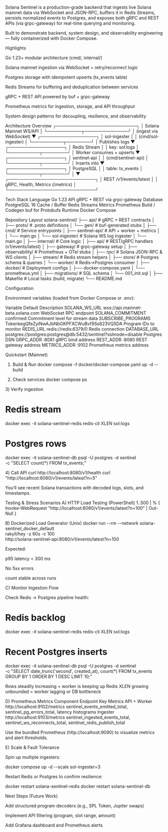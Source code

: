 Solana Sentinel is a production-grade backend that ingests live Solana mainnet data via WebSocket and JSON-RPC, buffers it in Redis Streams, persists normalized events to Postgres, and exposes both gRPC and REST APIs (via grpc-gateway) for real-time querying and monitoring.

Built to demonstrate backend, system design, and observability engineering — fully containerized with Docker Compose.

Highlights

Go 1.23+ modular architecture (cmd/, internal/)

Solana mainnet ingestion via WebSocket + retry/reconnect logic

Postgres storage with idempotent upserts (tx_events table)

Redis Streams for buffering and deduplication between services

gRPC + REST API powered by buf + grpc-gateway

Prometheus metrics for ingestion, storage, and API throughput

System design patterns for decoupling, resilience, and observability

Architecture Overview
             ┌──────────────────────────┐
             │   Solana Mainnet WS/API  │
             └───────────┬──────────────┘
                         │
                 (ingest via WebSocket)
                         ▼
               ┌──────────────────┐
               │ sol-ingester     │
               │ (cmd/sol-ingester) │
               └──────────┬────────┘
                         │
                  Publishes logs
                         ▼
               ┌──────────────────┐
               │ Redis Stream     │
               │ key: sol:logs    │
               └──────────┬────────┘
                         │
                Worker consumes + upserts
                         ▼
               ┌──────────────────┐
               │ sentinel-api     │
               │ (cmd/sentinel-api) │
               └──────────┬────────┘
                         │
                  Inserts into
                         ▼
               ┌──────────────────┐
               │ PostgreSQL       │
               │ table: tx_events │
               └──────────┬────────┘
                         │
                         ▼
             ┌────────────────────────────┐
             │ REST /v1/events/latest     │
             │ gRPC, Health, Metrics (/metrics) │
             └────────────────────────────┘

Tech Stack
Language	Go 1.23
API	gRPC + REST via grpc-gateway
Database	PostgreSQL 16
Cache / Buffer	Redis Streams
Metrics	Prometheus
Build / Codegen	buf for Protobufs
Runtime	Docker Compose


Repository Layout
solana-sentinel/
├── api/                  # gRPC + REST contracts
│   ├── proto/            # .proto definitions
│   └── gen/              # buf-generated stubs
│
├── cmd/                  # Service entrypoints
│   ├── sentinel-api/     # API + worker + metrics
│   │   └── main.go
│   └── sol-ingester/     # Solana WS log ingester
│       └── main.go
│
├── internal/             # Core logic
│   ├── api/              # REST/gRPC handlers (v1/events/latest)
│   ├── gateway/          # grpc-gateway setup
│   ├── observability/    # Prometheus + OTel stubs
│   ├── rpc/              # Solana JSON-RPC & WS clients
│   ├── stream/           # Redis stream helpers
│   ├── store/            # Postgres schema & queries
│   └── worker/           # Redis→Postgres consumer
│
├── docker/               # Deployment configs
│   ├── docker-compose.yaml
│   └── prometheus.yml
│
├── migrations/           # SQL schema
│   └── 001_init.sql
│
├── Makefile              # Local tasks (build, migrate)
└── README.md

Configuration

Environment variables (loaded from Docker Compose or .env):

Variable	Default	Description
SOLANA_WS_URL	wss://api.mainnet-beta.solana.com	WebSocket RPC endpoint
SOLANA_COMMITMENT	confirmed	Commitment level for stream data
SUBSCRIBE_PROGRAMS	TokenkegQfeZyiNwAJbNbGKPFXCWuBvf9Ss623VQ5DA	Program IDs to monitor
REDIS_URL	redis://redis:6379/0	Redis connection
DATABASE_URL	postgres://postgres:postgres@db:5432/sentinel?sslmode=disable	Postgres DSN
GRPC_ADDR	:8081	gRPC bind address
REST_ADDR	:8080	REST gateway address
METRICS_ADDR	:9102	Prometheus metrics address

Quickstart (Mainnet)
1) Build & Run
docker compose -f docker/docker-compose.yaml up -d --build

2) Check services
docker compose ps

3️) Verify ingestion
# Redis stream
docker exec -it solana-sentinel-redis redis-cli XLEN sol:logs
# Postgres rows
docker exec -it solana-sentinel-db psql -U postgres -d sentinel \
  -c "SELECT count(*) FROM tx_events;"

4️) Call API
curl http://localhost:8080/v1/health
curl "http://localhost:8080/v1/events/latest?n=5"


You’ll see recent Solana transactions with decoded logs, slots, and timestamps.

Testing & Stress Scenarios
A) HTTP Load Testing (PowerShell)
1..500 | % { Invoke-WebRequest "http://localhost:8080/v1/events/latest?n=100" | Out-Null }

B) Dockerized Load Generator (Unix)
docker run --rm --network solana-sentinel_docker_default \
  rakyll/hey -z 60s -c 100 \
  http://solana-sentinel-api:8080/v1/events/latest?n=100


Expected:

p95 latency < 300 ms

No 5xx errors

count stable across runs

C) Monitor Ingestion Flow

Check Redis → Postgres pipeline health:

# Redis backlog
docker exec -it solana-sentinel-redis redis-cli XLEN sol:logs

# Recent Postgres inserts
docker exec -it solana-sentinel-db psql -U postgres -d sentinel \
  -c "SELECT date_trunc('second', created_at), count(*) FROM tx_events GROUP BY 1 ORDER BY 1 DESC LIMIT 10;"


Rows steadily increasing = worker is keeping up
Redis XLEN growing unbounded = worker lagging or DB bottleneck

D) Prometheus Metrics
Component	Endpoint	Key Metrics
API + Worker	http://localhost:9102/metrics	sentinel_events_emitted_total, sentinel_pg_errors_total, latency histograms
Ingester	http://localhost:9103/metrics	sentinel_ingested_events_total, sentinel_ws_reconnects_total, sentinel_redis_publish_total

Use the bundled Prometheus (http://localhost:9090) to visualize metrics and alert thresholds.

E) Scale & Fault Tolerance

Spin up multiple ingesters:

docker compose up -d --scale sol-ingester=3


Restart Redis or Postgres to confirm resilience:

docker restart solana-sentinel-redis
docker restart solana-sentinel-db


Next Steps (Future Work)

Add structured program decoders (e.g., SPL Token, Jupiter swaps)

Implement API filtering (program, slot range, amount)

Add Grafana dashboard and Prometheus alerts